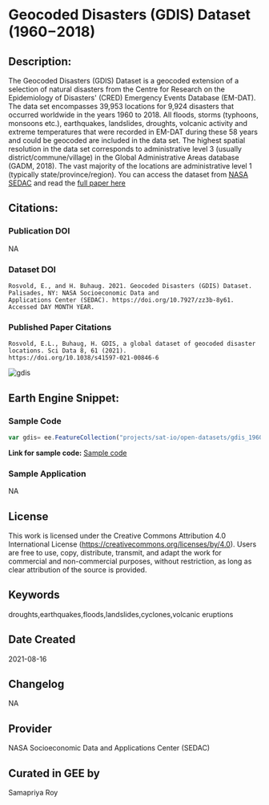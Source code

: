 
# Geocoded Disasters (GDIS) Dataset (1960 – 2018)

## Description:

The Geocoded Disasters (GDIS) Dataset is a geocoded extension of a selection of natural disasters from the Centre for Research on the Epidemiology of Disasters' (CRED) Emergency Events Database (EM-DAT). The data set encompasses 39,953 locations for 9,924 disasters that occurred worldwide in the years 1960 to 2018. All floods, storms (typhoons, monsoons etc.), earthquakes, landslides, droughts, volcanic activity and extreme temperatures that were recorded in EM-DAT during these 58 years and could be geocoded are included in the data set. The highest spatial resolution in the data set corresponds to administrative level 3 (usually district/commune/village) in the Global Administrative Areas database (GADM, 2018). The vast majority of the locations are administrative level 1 (typically state/province/region). You can access the dataset from [NASA SEDAC](https://sedac.ciesin.columbia.edu/data/set/pend-gdis-1960-2018) and read the [full paper here](https://www.nature.com/articles/s41597-021-00846-6)

## Citations:

### Publication DOI

NA

### Dataset DOI

```
Rosvold, E., and H. Buhaug. 2021. Geocoded Disasters (GDIS) Dataset. Palisades, NY: NASA Socioeconomic Data and
Applications Center (SEDAC). https://doi.org/10.7927/zz3b-8y61. Accessed DAY MONTH YEAR.
```

### Published Paper Citations

```
Rosvold, E.L., Buhaug, H. GDIS, a global dataset of geocoded disaster locations. Sci Data 8, 61 (2021).
https://doi.org/10.1038/s41597-021-00846-6
```

![gdis](https://user-images.githubusercontent.com/6677629/129650238-bdbc9768-b53d-4fda-9819-9a24a35641fa.PNG)

## Earth Engine Snippet:

### Sample Code

```js
var gdis= ee.FeatureCollection("projects/sat-io/open-datasets/gdis_1960-2018");
```

**Link for sample code:** [Sample code](https://code.earthengine.google.com/?scriptPath=users/sat-io/awesome-gee-catalog-examples:global-events-layers/GEOCODED-DISASTERS-DATASET)

### Sample Application

NA

## License

This work is licensed under the Creative Commons Attribution 4.0 International License (https://creativecommons.org/licenses/by/4.0). Users are free to use, copy, distribute, transmit, and adapt the work for commercial and non-commercial purposes, without restriction, as long as clear attribution of the source is provided.

## Keywords

droughts,earthquakes,floods,landslides,cyclones,volcanic eruptions

## Date Created

2021-08-16

## Changelog

NA

## Provider

NASA Socioeconomic Data and Applications Center (SEDAC)

## Curated in GEE by
Samapriya Roy

